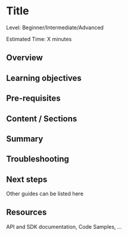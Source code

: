 # Title

Level: Beginner/Intermediate/Advanced

Estimated Time: X minutes

## Overview

## Learning objectives

## Pre-requisites

## Content / Sections

## Summary

## Troubleshooting

## Next steps

Other guides can be listed here

## Resources

API and SDK documentation, Code Samples, ...
